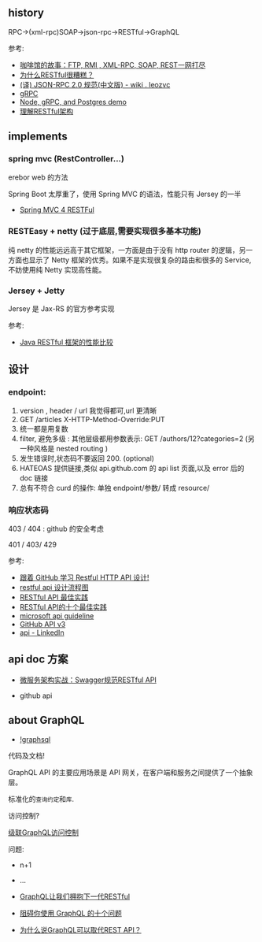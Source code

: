## history

RPC->(xml-rpc)SOAP->json-rpc->RESTful->GraphQL



参考:

- [咖啡馆的故事：FTP, RMI , XML-RPC, SOAP, REST一网打尽](https://mp.weixin.qq.com/s/OXIFJGSozoRWNaLhnD0wxw)
- [为什么RESTful很糟糕？](https://mp.weixin.qq.com/s/lmtcMxyOCGB11syWbG0e_g)
- [(译) JSON-RPC 2.0 规范(中文版) - wiki . leozvc](http://wiki.geekdream.com/Specification/json-rpc_2.0.html)
- [gRPC](https://www.infoq.cn/article/2015%2F03%2Fgrpc-google-http2-protobuf)
- [Node, gRPC, and Postgres demo](https://mp.weixin.qq.com/s/PGybtWNIY4YZvYz0RpkI5Q)
- [理解RESTful架构](http://www.ruanyifeng.com/blog/2011/09/restful.html)


## implements

### spring mvc (RestController...)

erebor web 的方法

Spring Boot 太厚重了，使用 Spring MVC 的语法，性能只有 Jersey 的一半

- [Spring MVC 4 RESTFul](https://blog.csdn.net/w605283073/article/details/51338765)

### RESTEasy + netty (过于底层,需要实现很多基本功能)
纯 netty 的性能远远高于其它框架，一方面是由于没有 http router 的逻辑，另一方面也显示了 Netty 框架的优秀。如果不是实现很复杂的路由和很多的 Service,不妨使用纯 Netty 实现高性能。


### Jersey + Jetty
Jersey 是 Jax-RS 的官方参考实现


参考:

- [Java RESTful 框架的性能比较](https://mp.weixin.qq.com/s/QFjHgblbmVIUQfIz__BbGQ)



## 设计

### endpoint:

1. version , header / url 我觉得都可,url 更清晰
2.  GET /articles
    X-HTTP-Method-Override:PUT
3. 统一都是用复数
4. filter, 避免多级 : 其他层级都用参数表示: GET /authors/12?categories=2 (另一种风格是 nested routing )
5. 发生错误时,状态码不要返回 200. (optional)
6. HATEOAS 提供链接,类似 api.github.com 的 api list 页面,以及 error 后的 doc 链接
7. 总有不符合 curd 的操作: 单独 endpoint/参数/ 转成 resource/

### 响应状态码

403 / 404 : github 的安全考虑

401 / 403/ 429




参考:

- [跟着 GitHub 学习 Restful HTTP API 设计!](https://mp.weixin.qq.com/s/2CxmkPH4wQc8T_45n_vHlg)
- [restful api 设计流程图](http://mmbiz.qpic.cn/mmbiz/INlUsGVmMrAFfPl5qF8DHibSGjOOaWz0pSzWrRNnPLUbsm9HATqJFYMB5gE2pAtPVw1lvGNs4zQKYmGia6uDlfTA/640?wx_fmt=png&tp=webp&wxfrom=5&wx_lazy=1&wx_co=1)
- [RESTful API 最佳实践](https://mp.weixin.qq.com/s/kF3puRCM4cczVMwkQwIMqg)
- [RESTful API的十个最佳实践](http://www.cnblogs.com/xiaoyaojian/p/4612503.html)
- [microsoft api guideline](https://github.com/Microsoft/api-guidelines/blob/master/Guidelines.md)
- [GitHub API v3](https://developer.github.com/v3/)
- [api - LinkedIn](https://docs.microsoft.com/en-us/linkedin/shared/authentication/client-credentials-flow?context=linkedin/context)

## api doc 方案

- [微服务架构实战：Swagger规范RESTful API](https://mp.weixin.qq.com/s/N54vIfUQaeTljkyWaV9ppA)

- github api


## about GraphQL


- [!graphsql](http://jerryblog-image.b0.upaiyun.com/blog/posts/backend-arch.png)

代码及文档!

GraphQL API 的主要应用场景是 API 网关，在客户端和服务之间提供了一个抽象层。

标准化的`查询约定`和`库`.

访问控制?

[级联GraphQL访问控制](https://onetwo.ren/%E7%BA%A7%E8%81%94GraphQL%E8%AE%BF%E9%97%AE%E6%8E%A7%E5%88%B6/)

问题:

- n+1
- ...

- [GraphQL让我们拥抱下一代RESTful](https://mp.weixin.qq.com/s/377njACyhY5hPrKTIRmB2Q)
- [阻碍你使用 GraphQL 的十个问题](http://jerryzou.com/posts/10-questions-about-graphql/)
- [为什么说GraphQL可以取代REST API？](https://mp.weixin.qq.com/s/X-jm7jLXWmMmLBVgHfkRiQ)


